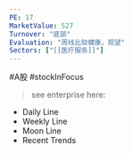 ```yaml
---
PE: 17
MarketValue: 527
Turnover: "底部"
Evaluation: "周线比较健康，观望"
Sectors: ["[[医疗服务]]"]
---
```

#A股 #stockInFocus 
> see enterprise here: 
- Daily Line
- Weekly Line
- Moon Line
- Recent Trends

